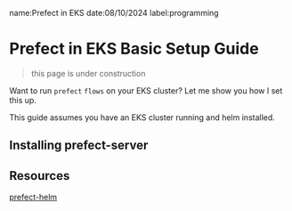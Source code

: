 name:Prefect in EKS
date:08/10/2024
label:programming

# Prefect in EKS Basic Setup Guide

> this page is under construction

Want to run `prefect` `flows` on your EKS cluster? Let me show you how I set this up.

This guide assumes you have an EKS cluster running and helm installed.

## Installing prefect-server

## Resources

[prefect-helm](https://github.com/PrefectHQ/prefect-helm)
